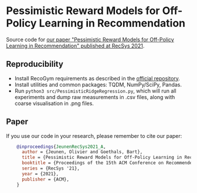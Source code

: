 # Pessimistic Reward Models for Off-Policy Learning in Recommendation
Source code for [our paper "Pessimistic Reward Models for Off-Policy Learning in Recommendation" published at RecSys 2021](http://adrem.uantwerpen.be/bibrem/pubs/JeunenRecSys2021_A.pdf).


## Reproducibility
- Install RecoGym requirements as described in the [official repository](https://github.com/criteo-research/reco-gym).
- Install utilities and common packages: TQDM, NumPy/SciPy, Pandas.
- Run `python3 src/PessimisticRidgeRegression.py`, which will run all experiments and dump raw measurements in .csv files, along with coarse visualisation in .png files.


## Paper
If you use our code in your research, please remember to cite our paper:

```BibTeX
    @inproceedings{JeunenRecSys2021_A,
      author = {Jeunen, Olivier and Goethals, Bart},
      title = {Pessimistic Reward Models for Off-Policy Learning in Recommendation},
      booktitle = {Proceedings of the 15th ACM Conference on Recommender Systems},
      series = {RecSys '21},
      year = {2021},
      publisher = {ACM},
    }
```
